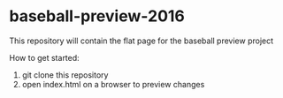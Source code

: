 # baseball-preview-2016
This repository will contain the flat page for the baseball preview project

How to get started:

1) git clone this repository
2) open index.html on a browser to preview changes
